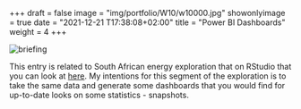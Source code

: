 +++
draft = false
image = "img/portfolio/W10/w10000.jpg"
showonlyimage = true
date = "2021-12-21 T17:38:08+02:00"
title = "Power BI Dashboards"
weight = 4
+++

![briefing][1]

This entry is related to South African energy exploration that on RStudio that you can look at [here](https://afrikaniz3d.netlify.app/portfolio/data-explorations-using-r-studio/). My intentions for this segment of the exploration is to take the same data and generate some dashboards that you would find for up-to-date looks on some statistics - snapshots.




[1]: /img/portfolio/W10/w10001.jpg
